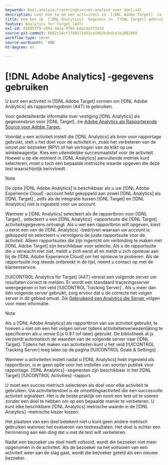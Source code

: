 ```yaml
---
keywords: Doel;analyse;traceringsserver;analyse voor doel;a4t
description: Leer hoe te om een activiteit in  [!DNL Adobe Target]  te vormen om  [!DNL Adobe Analytics]  als rapporteringsbron (A4T) te gebruiken.
title: Hoe kan ik  [!DNL Analytics]  Gegevens in  [!DNL Target] gebruiken?
feature: Analytics for Target (A4T)
exl-id: 85605ff9-c09a-4a1a-9784-bdacda377e1d
source-git-commit: 8682c24cf1740171dd2ce1862b3bdce1e2082869
workflow-type: tm+mt
source-wordcount: '486'
ht-degree: 0%

---
```


# [!DNL Adobe Analytics] -gegevens gebruiken

U kunt een activiteit in [!DNL Adobe Target] vormen om [!DNL Adobe Analytics] als rapporteringsbron (A4T) te gebruiken.

Voor gedetailleerde informatie over vestiging [!DNL Analytics] als gegevensbron voor [!DNL Target], zie [ Adobe Analytics als Rapporterende Source voor Adobe Target ](/help/main/c-integrating-target-with-mac/a4t/a4t.md).

Voordat u een activiteit instelt die [!DNL Analytics] als bron voor rapportage gebruikt, stelt u het doel voor de activiteit in, zoals het verbeteren van de omzet per bezoeker (RPV) of het verhogen van de klikt op uw winkelwagentje. Kies een uiteindelijke succesmaatstaf voor de activiteit. Hoewel u op elk moment in [!DNL Analytics] aanvullende metriek kunt selecteren, moet u toch een bepaalde metrische waarde opgeven die deze test waarschijnlijk beïnvloedt.

>[!NOTE]
>
>De optie [!DNL Adobe Analytics] is beschikbaar als u uw [!DNL Adobe Experience Cloud] -account hebt gekoppeld aan zowel [!DNL Analytics] als [!DNL Target] , zelfs als de integratie tussen [!DNL Target] en [!DNL Analytics] niet is ingesteld voor uw account.

Wanneer u [!DNL Analytics] selecteert als de rapportbron voor [!DNL Target] , selecteert u een [!DNL Analytics] -rapportsuite die [!DNL Target] activiteitsgegevens ontvangt. Als u wel een rapportbron wilt opgeven, kiest u eerst een van de [!DNL Analytics] -bedrijven waaraan uw account is gekoppeld en selecteert u vervolgens de juiste rapportsuite voor de activiteit. Alleen rapportsuites die zijn ingericht om verbinding te maken met [!DNL Adobe Target] zijn beschikbaar voor selectie. Als u de rapportsuite die u verwacht niet ziet, meldt u zich eerst af en meldt u zich opnieuw aan bij de [!DNL Adobe Experience Cloud] om het opnieuw te proberen. Als de rapportsuite nog steeds ontbreekt in de lijst, neemt u contact op met de klantenservice.

[!UICONTROL Analytics for Target] (A4T) vereist een volgende server om resultaten correct te melden. Er wordt een standaard traceringsserver weergegeven in het veld [!UICONTROL Tracking Server] . Als u meer dan één volgende server gebruikt, zorg ervoor dat u de correcte het volgen server in dit gebied omvat. Zie [ Gebruikend een Analytics die Server ](/help/main/c-integrating-target-with-mac/a4t/analytics-tracking-server.md#task_72077BA7E93C4A65A715A18F32228823) volgen voor meer informatie.

>[!NOTE]
>
>Als u [!DNL Adobe Analytics] als rapportbron van uw activiteit gebruikt, te hoeven u niet om een het volgen server tijdens activiteitenverwezenlijking te specificeren als u versie 0.js 0.9.1 (of later) gebruikt. De bibliotheek at.js verzendt automatisch de waarden van de volgende server naar [!DNL Target]. Tijdens het maken van activiteiten kunt u het veld [!UICONTROL Tracking Server] leeg laten op de pagina [!UICONTROL Goals & Settings] .

Wanneer u activiteiten instelt nadat u [!DNL Analytics] hebt ingesteld als rapportbron, is er geen optie voor het instellen van soorten publiek voor rapportage. [!DNL Analytics] -segmenten zijn beschikbaar in het [!DNL Target] [!UICONTROL Activities] -rapport.

U moet een succes metrisch selecteren als doel voor elke activiteit te gebruiken. Uw activiteitendoel is de omzettingsactiviteit die een succesvolle activiteit signaleert. Het is de beste praktijk om nooit een test uit te voeren zonder een doel te hebben om op een bepaalde manier te verbeteren. U kunt elke beschikbare [!DNL Analytics] metrische waarde in de [!DNL Analytics] -metrische kiezer kiezen.

Het plaatsen van een doel betekent niet u kunt geen andere metrisch gebruiken wanneer het evalueren van testresultaten. Het doel is echter een herinnering aan één ding dat u met de test wilt verbeteren.

Nadat een bezoeker uw doel heeft voltooid, wordt die bezoeker niet meer opgenomen in de activiteit. Als de bezoeker na het voltooien van een activiteit weer aan de slag gaat, wordt die bezoeker geteld als een nieuwe bezoeker.
